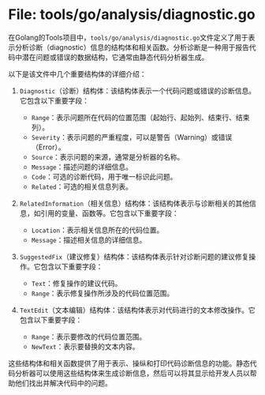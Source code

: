 # File: tools/go/analysis/diagnostic.go

在Golang的Tools项目中，`tools/go/analysis/diagnostic.go`文件定义了用于表示分析诊断（diagnostic）信息的结构体和相关函数。分析诊断是一种用于报告代码中潜在问题或错误的数据结构，它通常由静态代码分析器生成。

以下是该文件中几个重要结构体的详细介绍：

1. `Diagnostic`（诊断）结构体：该结构体表示一个代码问题或错误的诊断信息。它包含以下重要字段：
   - `Range`：表示问题所在代码的位置范围（起始行、起始列、结束行、结束列）。
   - `Severity`：表示问题的严重程度，可以是警告（Warning）或错误（Error）。
   - `Source`：表示问题的来源，通常是分析器的名称。
   - `Message`：描述问题的详细信息。
   - `Code`：可选的诊断代码，用于唯一标识此问题。
   - `Related`：可选的相关信息列表。

2. `RelatedInformation`（相关信息）结构体：该结构体表示与诊断相关的其他信息，如引用的变量、函数等。它包含以下重要字段：
   - `Location`：表示相关信息所在的代码位置。
   - `Message`：描述相关信息的详细信息。

3. `SuggestedFix`（建议修复）结构体：该结构体表示针对诊断问题的建议修复操作。它包含以下重要字段：
   - `Text`：修复操作的建议代码。
   - `Range`：表示修复操作所涉及的代码位置范围。

4. `TextEdit`（文本编辑）结构体：该结构体表示对代码进行的文本修改操作。它包含以下重要字段：
   - `Range`：表示要修改的代码位置范围。
   - `NewText`：表示要替换的文本内容。

这些结构体和相关函数提供了用于表示、操纵和打印代码诊断信息的功能。静态代码分析器可以使用这些结构体来生成诊断信息，然后可以将其显示给开发人员以帮助他们找出并解决代码中的问题。

